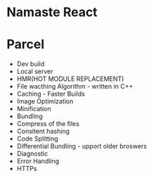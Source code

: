 # Namaste React
# Parcel
- Dev build
- Local server 
- HMR(HOT MODULE REPLACEMENT)
- File wacthing Algorithm - written in C++
- Caching - Faster Builds
- Image Optimization
- Minification
- Bundling 
- Compress of the files
- Consitent hashing
- Code Splitting
- Differential Bundling - upport older broswers
- Diagnostic
- Error Handling
- HTTPs
